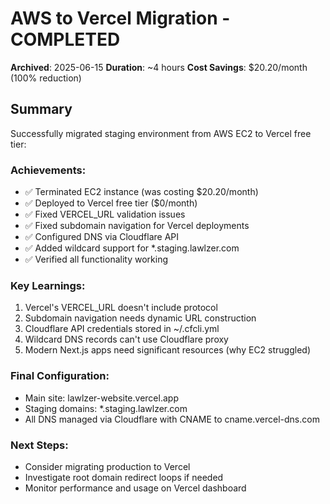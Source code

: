 # AWS to Vercel Migration - COMPLETED

**Archived**: 2025-06-15
**Duration**: ~4 hours
**Cost Savings**: $20.20/month (100% reduction)

## Summary

Successfully migrated staging environment from AWS EC2 to Vercel free tier:

### Achievements:

- ✅ Terminated EC2 instance (was costing $20.20/month)
- ✅ Deployed to Vercel free tier ($0/month)
- ✅ Fixed VERCEL_URL validation issues
- ✅ Fixed subdomain navigation for Vercel deployments
- ✅ Configured DNS via Cloudflare API
- ✅ Added wildcard support for \*.staging.lawlzer.com
- ✅ Verified all functionality working

### Key Learnings:

1. Vercel's VERCEL_URL doesn't include protocol
2. Subdomain navigation needs dynamic URL construction
3. Cloudflare API credentials stored in ~/.cfcli.yml
4. Wildcard DNS records can't use Cloudflare proxy
5. Modern Next.js apps need significant resources (why EC2 struggled)

### Final Configuration:

- Main site: lawlzer-website.vercel.app
- Staging domains: \*.staging.lawlzer.com
- All DNS managed via Cloudflare with CNAME to cname.vercel-dns.com

### Next Steps:

- Consider migrating production to Vercel
- Investigate root domain redirect loops if needed
- Monitor performance and usage on Vercel dashboard
